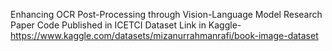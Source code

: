 Enhancing OCR Post-Processing through Vision-Language Model
Research Paper Code Published in  ICETCI
Dataset Link in Kaggle- https://www.kaggle.com/datasets/mizanurrahmanrafi/book-image-dataset
